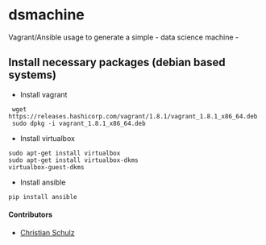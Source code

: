 # dsmachine
Vagrant/Ansible usage to generate a simple - data science machine -


## Install necessary packages  (debian based systems)

* Install vagrant

```
 wget https://releases.hashicorp.com/vagrant/1.8.1/vagrant_1.8.1_x86_64.deb
 sudo dpkg -i vagrant_1.8.1_x86_64.deb

```
* Install virtualbox

```
sudo apt-get install virtualbox
sudo apt-get install virtualbox-dkms
virtualbox-guest-dkms
```

* Install ansible

```
pip install ansible
```



#### Contributors
* [Christian Schulz](https://twitter.com/nnfuzzy)
